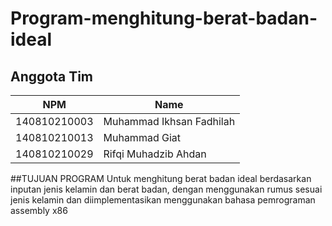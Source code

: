 # Program-menghitung-berat-badan-ideal

## Anggota Tim
| NPM           | Name                      |
| ------------- |-------------------------  |
| 140810210003  | Muhammad Ikhsan Fadhilah    |
| 140810210013  | Muhammad Giat	        |
| 140810210029  | Rifqi Muhadzib Ahdan        |

##TUJUAN PROGRAM
Untuk menghitung berat badan ideal berdasarkan inputan jenis kelamin dan berat badan, dengan menggunakan rumus sesuai jenis kelamin dan diimplementasikan menggunakan bahasa pemrograman assembly x86  
